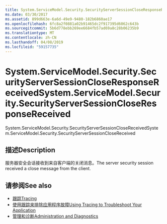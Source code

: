 ```yaml
---
title: System.ServiceModel.Security.SecurityServerSessionCloseResponseReceived
ms.date: 03/30/2017
ms.assetid: 899d663e-6a6d-49e9-9480-182b6860ae17
ms.openlocfilehash: 6fc8a2f0881a02b91465dc2f917395d6062c643b
ms.sourcegitcommit: 5b6d778ebb269ee6684fb57ad69a8c28b06235b9
ms.translationtype: MT
ms.contentlocale: zh-CN
ms.lasthandoff: 04/08/2019
ms.locfileid: "59157735"
---
```

# <a name="systemservicemodelsecuritysecurityserversessioncloseresponsereceived"></a><span data-ttu-id="71f58-102">System.ServiceModel.Security.SecurityServerSessionCloseResponseReceived</span><span class="sxs-lookup"><span data-stu-id="71f58-102">System.ServiceModel.Security.SecurityServerSessionCloseResponseReceived</span></span>
<span data-ttu-id="71f58-103">System.ServiceModel.Security.SecurityServerSessionCloseReceived</span><span class="sxs-lookup"><span data-stu-id="71f58-103">System.ServiceModel.Security.SecurityServerSessionCloseReceived</span></span>  
  
## <a name="description"></a><span data-ttu-id="71f58-104">描述</span><span class="sxs-lookup"><span data-stu-id="71f58-104">Description</span></span>  
 <span data-ttu-id="71f58-105">服务器安全会话接收到来自客户端的关闭消息。</span><span class="sxs-lookup"><span data-stu-id="71f58-105">The server security session received a close message from the client.</span></span>  
  
## <a name="see-also"></a><span data-ttu-id="71f58-106">请参阅</span><span class="sxs-lookup"><span data-stu-id="71f58-106">See also</span></span>

- [<span data-ttu-id="71f58-107">跟踪</span><span class="sxs-lookup"><span data-stu-id="71f58-107">Tracing</span></span>](../../../../../docs/framework/wcf/diagnostics/tracing/index.md)
- [<span data-ttu-id="71f58-108">使用跟踪来排除应用程序故障</span><span class="sxs-lookup"><span data-stu-id="71f58-108">Using Tracing to Troubleshoot Your Application</span></span>](../../../../../docs/framework/wcf/diagnostics/tracing/using-tracing-to-troubleshoot-your-application.md)
- [<span data-ttu-id="71f58-109">管理和诊断</span><span class="sxs-lookup"><span data-stu-id="71f58-109">Administration and Diagnostics</span></span>](../../../../../docs/framework/wcf/diagnostics/index.md)
